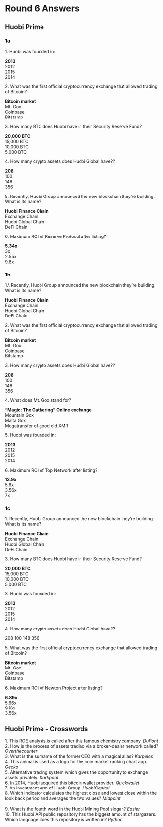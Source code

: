 ﻿# Round 6 Answers

## Huobi Prime 

### **1a**

1\. Huobi was founded in:

**2013**<br/>
2012<br/>
2015<br/>
2014<br/>

2\. What was the first official cryptocurrency exchange that allowed trading of Bitcoin? 

**Bitcoin market**<br/> 
Mt. Gox<br/>
Coinbase<br/>
Bitstamp<br/>

3\. How many BTC does Huobi have in their Security Reserve Fund?

**20,000 BTC**<br/>
15,000 BTC<br/>
10,000 BTC<br/>
5,000 BTC<br/>

4\. How many crypto assets does Huobi Global have?? 

**208**<br/>
100<br/>
148<br/>
356<br/>

5\. Recently, Huobi Group announced the new blockchain they’re building. What is its name?

**Huobi Finance Chain**<br/>
Exchange Chain<br/>
Huobi Global Chain<br/>
DeFi Chain<br/>

6\. Maximum ROI of Reserve Protocol after listing?

**5.34x**<br/>
3x<br/>
2.55x<br/>
9.6x<br/>

### **1b**

1.\ Recently, Huobi Group announced the new blockchain they’re building. What is its name?

**Huobi Finance Chain**<br/>
Exchange Chain<br/>
Huobi Global Chain<br/>
DeFi Chain<br/>

2\. What was the first official cryptocurrency exchange that allowed trading of Bitcoin? 

**Bitcoin market**<br/> 
Mt. Gox<br/>
Coinbase<br/>
Bitstamp<br/>

3\. How many crypto assets does Huobi Global have?? 

**208**<br/>
100<br/>
148<br/>
356<br/>

4\. What does Mt. Gox stand for?

**“Magic: The Gathering” Online exchange**<br/>
Mountain Gox<br/>
Malta Gox<br/>
Megatransfer of good old XMR<br/>

5\. Huobi was founded in:

**2013**<br/>
2012<br/>
2015<br/>
2014<br/>

6\. Maximum ROI of Top Network after listing?

**13.9x**<br/>
5.6x<br/>
3.56x<br/>
7x<br/>

### **1с**

1\. Recently, Huobi Group announced the new blockchain they’re building. What is its name?

**Huobi Finance Chain**<br/>
Exchange Chain<br/>
Huobi Global Chain<br/>
DeFi Chain<br/>

3\. How many BTC does Huobi have in their Security Reserve Fund?

**20,000 BTC**<br/>
15,000 BTC<br/>
10,000 BTC<br/>
5,000 BTC<br/>

3\. Huobi was founded in:

**2013**<br/>
2012<br/>
2015<br/>
2014<br/>

4\. How many crypto assets does Huobi Global have??
 
208
100
148
356

5\. What was the first official cryptocurrency exchange that allowed trading of Bitcoin? 

**Bitcoin market**<br/> 
Mt. Gox<br/>
Coinbase<br/>
Bitstamp<br/>

6\. Maximum ROI of Newton Project after listing?

**6.89x**<br/>
5.66x<br/>
9.16x<br/>
3.56x<br/>


## Huobi Prime - Crosswords

1\. This ROE analysis is called after this famous chemistry company. *DuPont*<br/>
2\. How is the process of assets trading via a broker-dealer network called? *Overthecounter*<br/>
3\. What is the surname of the former CEO with a magical alias? *Karpeles*<br/>
4\. This animal is used as a logo for the coin market ranking chart app. *Gecko*<br/>
5\. Alternative trading system which gives the opportunity to exchange assets privately. *Darkpool*<br/>
6\. In 2014, Huobi acquired this bitcoin wallet provider. *Quickwallet*<br/>
7\. An investment arm of Huobi Group. *HuobiCapital*<br/>
8\. Which indicator calculates the highest close and lowest close within the look back period and averages the two values? *Midpoint*<br/>    
9\. What is the fourth word in the Huobi Mining Pool slogan? *Easier*<br/>
10\. This Huobi API public repository has the biggest amount of stargazers. Which language does this repository is written in? *Python*<br/>